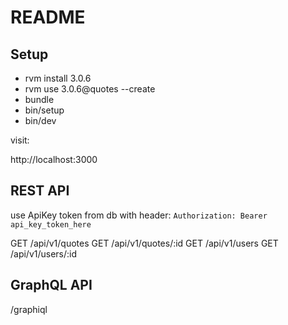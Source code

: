 # README

## Setup
- rvm install 3.0.6
- rvm use 3.0.6@quotes --create
- bundle
- bin/setup
- bin/dev

visit:

http://localhost:3000

## REST API
use ApiKey token from db with header:
`Authorization: Bearer api_key_token_here`

GET /api/v1/quotes
GET /api/v1/quotes/:id
GET /api/v1/users
GET /api/v1/users/:id

## GraphQL API

/graphiql

